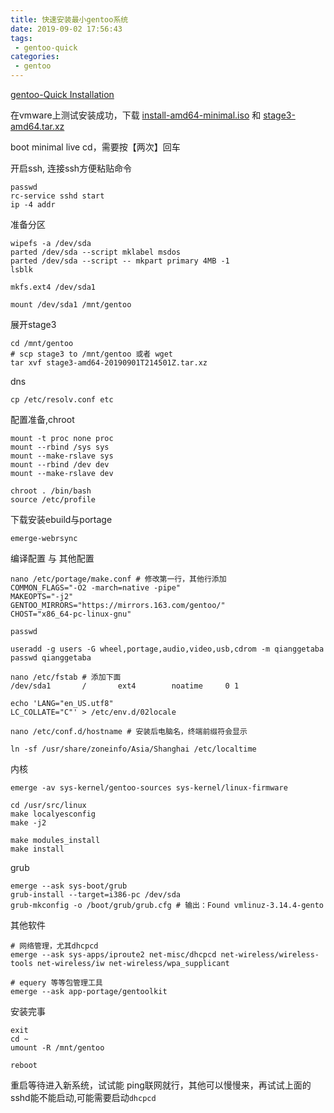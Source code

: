 ```yaml
---
title: 快速安装最小gentoo系统
date: 2019-09-02 17:56:43
tags:
 - gentoo-quick
categories:
 - gentoo
---
```


[gentoo-Quick Installation](https://wiki.gentoo.org/wiki/Quick_Installation_Checklist)

在vmware上测试安装成功，下载 [install-amd64-minimal.iso](http://distfiles.gentoo.org/releases/amd64/autobuilds/20190901T214501Z/install-amd64-minimal-20190901T214501Z.iso) 和 [stage3-amd64.tar.xz](
http://distfiles.gentoo.org/releases/amd64/autobuilds/20190901T214501Z/stage3-amd64-20190901T214501Z.tar.xz)

boot minimal live cd，需要按【两次】回车

开启ssh, 连接ssh方便粘贴命令
```
passwd
rc-service sshd start
ip -4 addr
```
准备分区
```
wipefs -a /dev/sda
parted /dev/sda --script mklabel msdos 
parted /dev/sda --script -- mkpart primary 4MB -1
lsblk

mkfs.ext4 /dev/sda1

mount /dev/sda1 /mnt/gentoo
```
展开stage3
```
cd /mnt/gentoo
# scp stage3 to /mnt/gentoo 或者 wget
tar xvf stage3-amd64-20190901T214501Z.tar.xz
```
dns
```
cp /etc/resolv.conf etc
```
配置准备,chroot
```
mount -t proc none proc
mount --rbind /sys sys
mount --make-rslave sys
mount --rbind /dev dev
mount --make-rslave dev

chroot . /bin/bash
source /etc/profile
```
下载安装ebuild与portage
```
emerge-webrsync
```
编译配置 与 其他配置
```
nano /etc/portage/make.conf # 修改第一行，其他行添加
COMMON_FLAGS="-O2 -march=native -pipe"
MAKEOPTS="-j2"
GENTOO_MIRRORS="https://mirrors.163.com/gentoo/"
CHOST="x86_64-pc-linux-gnu"

passwd

useradd -g users -G wheel,portage,audio,video,usb,cdrom -m qianggetaba
passwd qianggetaba

nano /etc/fstab # 添加下面
/dev/sda1		/		ext4		noatime		0 1

echo 'LANG="en_US.utf8"
LC_COLLATE="C"' > /etc/env.d/02locale

nano /etc/conf.d/hostname # 安装后电脑名，终端前缀符会显示

ln -sf /usr/share/zoneinfo/Asia/Shanghai /etc/localtime
```
内核
```
emerge -av sys-kernel/gentoo-sources sys-kernel/linux-firmware

cd /usr/src/linux
make localyesconfig
make -j2

make modules_install
make install
```
grub
```
emerge --ask sys-boot/grub
grub-install --target=i386-pc /dev/sda
grub-mkconfig -o /boot/grub/grub.cfg # 输出：Found vmlinuz-3.14.4-gento
```
其他软件
```
# 网络管理，尤其dhcpcd
emerge --ask sys-apps/iproute2 net-misc/dhcpcd net-wireless/wireless-tools net-wireless/iw net-wireless/wpa_supplicant

# equery 等等包管理工具
emerge --ask app-portage/gentoolkit
```

安装完事
```
exit
cd ~
umount -R /mnt/gentoo

reboot
```

重启等待进入新系统，试试能 ping联网就行，其他可以慢慢来，再试试上面的sshd能不能启动,可能需要启动``dhcpcd``


